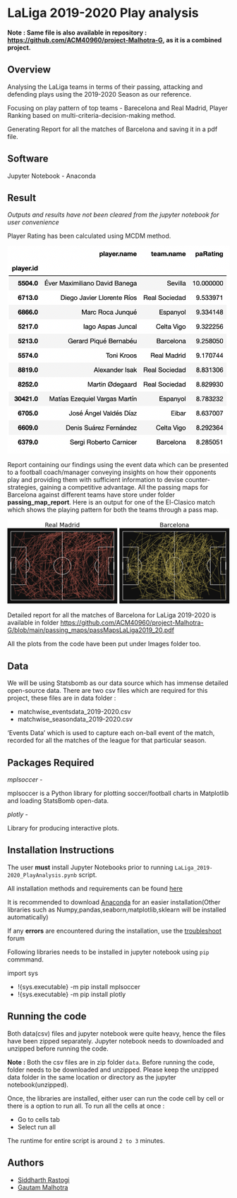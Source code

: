 # LaLiga 2019-2020 Play analysis

**Note : Same file is also available in repository : https://github.com/ACM40960/project-Malhotra-G, as it is a combined project.** 
## Overview

Analysing the LaLiga teams in terms of their passing, attacking and defending plays using the 2019-2020 Season as our reference.

Focusing on play pattern of top teams - Barecelona and Real Madrid, Player Ranking based on multi-criteria-decision-making method.

Generating Report for all the matches of Barcelona and saving it in a pdf file.

## Software 
Jupyter Notebook - Anaconda 


## Result

*Outputs and results have not been cleared from the jupyter notebook for user convenience*

Player Rating has been calculated using MCDM method.

![](Images/playerRating.png)

Report containing our findings using the event data which can be presented to a football coach/manager conveying insights on how their opponents play and providing them with sufficient information to devise counter-strategies, gaining a competitive advantage. All the passing maps for Barcelona against different teams have store under folder **passing_map_report**. Here is an output for one of the El-Clasico match which shows the playing pattern for both the teams through a pass map.

![](Images/generatingPassMaps.png)

Detailed report for all the matches of Barcelona for LaLiga 2019-2020 is available in folder https://github.com/ACM40960/project-Malhotra-G/blob/main/passing_maps/passMapsLaLiga2019_20.pdf

All the plots from the code have been put under Images folder too.

## Data
We will be using Statsbomb as our data source which has immense detailed open-source data. There are two csv files which are required for this project, these files are in data folder :
- matchwise_eventsdata_2019-2020.csv
- matchwise_seasondata_2019-2020.csv

‘Events Data’ which is used to capture each on-ball event of the match, recorded for all the matches of the league for that particular season.


## Packages Required

*mplsoccer* - 

mplsoccer is a Python library for plotting soccer/football charts in Matplotlib and loading StatsBomb open-data.

*plotly* -

Library for producing interactive plots.

## Installation Instructions
The user **must**  install Jupyter Notebooks prior to running `LaLiga_2019-2020_PlayAnalysis.pynb` script.

All installation methods and requirements can be found [here](https://docs.jupyter.org/en/latest/install/notebook-classic.html#:~:text=Jupyter%20installation%20requires%20Python%203.3,%2C%20pip%2C%20instead%20of%20Anaconda.)

It is recommended to download [Anaconda](https://www.anaconda.com/products/distribution) for an easier installation(Other libraries such as Numpy,pandas,seaborn,matplotlib,sklearn will be installed automatically)

If any **errors** are encountered during the installation, use the [troubleshoot](https://docs.anaconda.com/anaconda/user-guide/troubleshooting/) forum


Following libraries needs to be installed in jupyter notebook using `pip` commmand.

import sys
- !{sys.executable} -m pip install mplsoccer
- !{sys.executable} -m pip install plotly


## Running the code

Both data(csv) files and jupyter notebook were quite heavy, hence the files have been zipped separately. Jupyter notebook needs to downloaded and unzipped before running the code.

**Note :** Both the csv files are in zip folder `data`. Before running the code, folder needs to be downloaded and unzipped. Please keep the unzipped data folder in the same location or directory as the jupyter notebook(unzipped).

Once, the libraries are installed, either user can run the code cell by cell or there is a option to run all.
To run all the cells at once :
- Go to cells tab
- Select run all

The runtime for entire script is around `2 to 3` minutes.

## Authors

- [Siddharth Rastogi](https://github.com/Sid-rastogi)
- [Gautam Malhotra](https://github.com/Malhotra-G)

